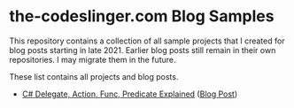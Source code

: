 the-codeslinger.com Blog Samples
================================

This repository contains a collection of all sample projects that I created for
blog posts starting in late 2021. Earlier blog posts still remain in their own
repositories. I may migrate them in the future.

These list contains all projects and blog posts.

* [C# Delegate, Action, Func, Predicate Explained](CSharp-Delegate-Action-Func-Predicate/README.md) ([Blog Post](TODO))